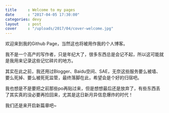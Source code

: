 ```yaml
---
title     : Welcome to my pages
date      : "2017-04-05 17:30:00"
categories: devy
layout    : post
cover     : "/uploads/2017/04/cover-welcome.jpg"
---
```


欢迎来到我的Github Page，当然这也将被用作我的个人博客。

我不是一个高产的写作者，只是年纪大了，很多东西总是会记不起，所以这可能就是我用来记录这些记忆碎片的地方。

<!--more-->

其实在此之前，我还用过Blogger、Baidu空间、SAE，无奈这些服务要么被墙、要么死掉、要么被死死监管，最终落脚在此，希望会是个好的归宿吧。

我也想是不是要把之前那些po再贴过来，但是想想最后还是放弃了，有些东西丢了其实真的没必要再捡回来，尤其是这日新月异信息爆炸的时代！

我们还是来开启新篇章吧~
